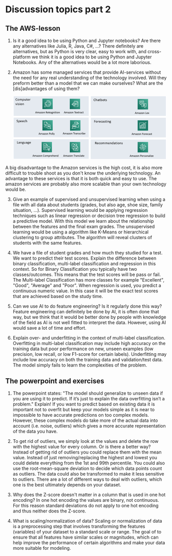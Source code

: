 # Discussion topics part 2

## The AWS-lesson

1. Is it a good idea to be using Python and Jupyter notebooks? Are there any alternatives like Julia, R, Java, C#, …?
There definitely are alternatives, but as Python is very clear, easy to work with, and cross-platform we think it is a good idea to be using Python and Jupyter Notebooks. Any of the alternatives would be a lot more laborious.

2. Amazon has some managed services that provide AI-services without the need for any real understanding of the technology involved. Will they preform better than a model that we can make ourselves? What are the [dis]advantages of using them?

    ![](files/2023-04-11-18-35-30.png)

A big disadvantage to the Amazon services is the high cost, it is also more difficult to trouble shoot as you don't know the underlying technology. An advantage to these services is that it is both quick and easy to use. The amazon services are probably also more scalable than your own technology would be. 

3. Give an example of supervised and unsupervised learning when using a file with all data about students (grades, but also age, shoe size, family situation, …).
Supervised learning would be applying regression techniques such as linear regression or decision tree regression to build a predictive model. With this model we learn about the relationship between the features and the final exam grades. The unsupervised learning would be using a algorithm like K-Means or hierarchical clustering to group attributes. The algorithm will reveal clusters of students with the same features.

4. We have a file of student grades and how much they studied for a test. We want to predict their test scores. Explain the difference between binary classification, multi-label classification and regression in this context.
So for Binary Classification you typically have two classes/outcomes. This means that the test scores will be pass or fail. The Multi-label Classification has more classes for example "Excellent", "Good", "Average" and "Poor". When regression is used, you predict a continuous numeric value. In this case it will be the exact test scores that are achieved based on the study time.

5. Can we use AI to do feature engineering? Is it regularly done this way?
Feature engineering can definitely be done by AI, it is often done that way, but we think that it would be better done by people with knowledge of the field as AI is not well fitted to interpret the data. However, using AI would save a lot of time and effort.

6. Explain over- and underfitting in the context of multi-label classification.
Overfitting in multi-label classification may include high accuracy on the training data but poor performance on new, unseen examples (low precision, low recall, or low F1-score for certain labels). Underfitting may include low accuracy on both the training data and validation/test data. The model simply fails to learn the complexities of the problem.

## The powerpoint and exercises

1. The powerpoint states: "The model should generalize to unseen data if you are using it to predict. If it’s just to explain the data overfitting isn’t a problem." Explain!
If you want to predict based on existing data it is important not to overfit but keep your models simple as it is near to impossible to have accurate predictions on too complex models. However, these complex models do take more of the actual data into account (i.e. noise, outliers) which gives a more accurate representation of the data you have.

1. To get rid of outliers, we simply look at the values and delete the row with the highest value for every column. Or is there a better way?
Instead of getting rid of outliers you could replace them with the mean value. Instead of just removing/replacing the highest and lowest you could delete everything from the 1st and 99th percentile. You could also use the root-mean-square deviation to decide which data points count as outliers. The data could also be transformed to make it less sensitive to outliers. There are a lot of different ways to deal with outliers, which one is the best ultimately depends on your dataset.

1. Why does the Z-score doesn't matter in a column that is used in one hot encoding?
In one hot encoding the values are binary, not continuous. For this reason standard deviations do not apply to one hot encoding and thus neither does the Z-score.

1. What is scaling/normalization of data?
Scaling or normalization of data is a preprocessing step that involves transforming the features (variables) of your dataset to a standard scale or range. The goal of to ensure that all features have similar scales or magnitudes, which can help improve the performance of certain algorithms and make your data more suitable for modeling.
